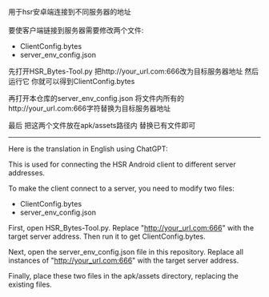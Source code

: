 用于hsr安卓端连接到不同服务器的地址<br><br>
要使客户端链接到服务器需要修改两个文件:
- ClientConfig.bytes
- server_env_config.json


先打开HSR_Bytes-Tool.py 把http://your_url.com:666改为目标服务器地址 然后运行它 你就可以得到ClientConfig.bytes

再打开本仓库的server_env_config.json 将文件内所有的http://your_url.com:666字符替换为目标服务器地址

最后 把这两个文件放在apk/assets路径内 替换已有文件即可<br>

---

Here is the translation in English using ChatGPT:

This is used for connecting the HSR Android client to different server addresses.<br>

To make the client connect to a server, you need to modify two files:
- ClientConfig.bytes
- server_env_config.json


First, open HSR_Bytes-Tool.py. Replace "http://your_url.com:666" with the target server address. Then run it to get ClientConfig.bytes.

Next, open the server_env_config.json file in this repository. Replace all instances of "http://your_url.com:666" with the target server address.

Finally, place these two files in the apk/assets directory, replacing the existing files.
